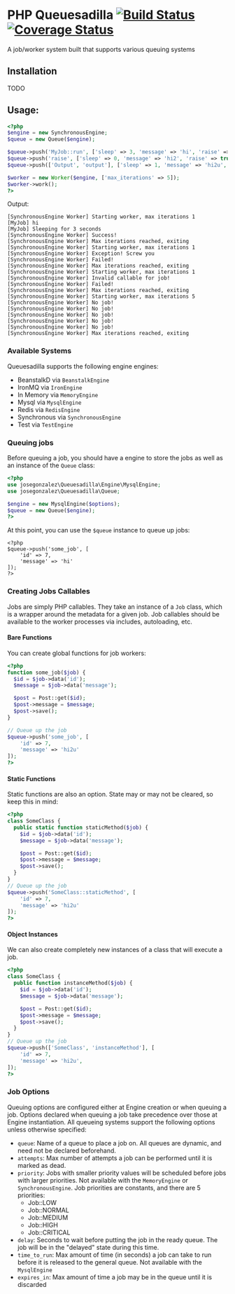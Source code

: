 # PHP Queuesadilla [![Build Status](https://travis-ci.org/josegonzalez/php-queuesadilla.png?branch=master)](https://travis-ci.org/josegonzalez/php-queuesadilla) [![Coverage Status](https://coveralls.io/repos/josegonzalez/php-queuesadilla/badge.png?branch=master)](https://coveralls.io/r/josegonzalez/php-queuesadilla?branch=master)

A job/worker system built that supports various queuing systems

## Installation

TODO

## Usage:

```php
<?php
$engine = new SynchronousEngine;
$queue = new Queue($engine);

$queue->push('MyJob::run', ['sleep' => 3, 'message' => 'hi', 'raise' => false]);
$queue->push('raise', ['sleep' => 0, 'message' => 'hi2', 'raise' => true]);
$queue->push(['Output', 'output'], ['sleep' => 1, 'message' => 'hi2u', 'raise' => false]);

$worker = new Worker($engine, ['max_iterations' => 5]);
$worker->work();
?>
```

Output:

    [SynchronousEngine Worker] Starting worker, max iterations 1
    [MyJob] hi
    [MyJob] Sleeping for 3 seconds
    [SynchronousEngine Worker] Success!
    [SynchronousEngine Worker] Max iterations reached, exiting
    [SynchronousEngine Worker] Starting worker, max iterations 1
    [SynchronousEngine Worker] Exception! Screw you
    [SynchronousEngine Worker] Failed!
    [SynchronousEngine Worker] Max iterations reached, exiting
    [SynchronousEngine Worker] Starting worker, max iterations 1
    [SynchronousEngine Worker] Invalid callable for job!
    [SynchronousEngine Worker] Failed!
    [SynchronousEngine Worker] Max iterations reached, exiting
    [SynchronousEngine Worker] Starting worker, max iterations 5
    [SynchronousEngine Worker] No job!
    [SynchronousEngine Worker] No job!
    [SynchronousEngine Worker] No job!
    [SynchronousEngine Worker] No job!
    [SynchronousEngine Worker] No job!
    [SynchronousEngine Worker] Max iterations reached, exiting

### Available Systems

Queuesadilla supports the following engine engines:

- BeanstalkD via `BeanstalkEngine`
- IronMQ via `IronEngine`
- In Memory via `MemoryEngine`
- Mysql via `MysqlEngine`
- Redis via `RedisEngine`
- Synchronous via `SynchronousEngine`
- Test via `TestEngine`

### Queuing jobs

Before queuing a job, you should have a engine to store the jobs as well as an instance of the `Queue` class:

```php
<?php
use josegonzalez\Queuesadilla\Engine\MysqlEngine;
use josegonzalez\Queuesadilla\Queue;

$engine = new MysqlEngine($options);
$queue = new Queue($engine);
?>
```

At this point, you can use the `$queue` instance to queue up jobs:

```
<?php
$queue->push('some_job', [
    'id' => 7,
    'message' => 'hi'
]);
?>
```

### Creating Jobs Callables

Jobs are simply PHP callables. They take an instance of a `Job` class, which is a wrapper around the metadata for a given job. Job callables should be available to the worker processes via includes, autoloading, etc.

#### Bare Functions

You can create global functions for job workers:

```php
<?php
function some_job($job) {
  $id = $job->data('id');
  $message = $job->data('message');

  $post = Post::get($id);
  $post->message = $message;
  $post->save();
}

// Queue up the job
$queue->push('some_job', [
    'id' => 7,
    'message' => 'hi2u'
]);
?>
```

#### Static Functions

Static functions are also an option. State may or may not be cleared, so keep this in mind:

```php
<?php
class SomeClass {
  public static function staticMethod($job) {
    $id = $job->data('id');
    $message = $job->data('message');

    $post = Post::get($id);
    $post->message = $message;
    $post->save();
  }
}
// Queue up the job
$queue->push('SomeClass::staticMethod', [
    'id' => 7,
    'message' => 'hi2u'
]);
?>
```

#### Object Instances

We can also create completely new instances of a class that will execute a job.

```php
<?php
class SomeClass {
  public function instanceMethod($job) {
    $id = $job->data('id');
    $message = $job->data('message');

    $post = Post::get($id);
    $post->message = $message;
    $post->save();
  }
}
// Queue up the job
$queue->push(['SomeClass', 'instanceMethod'], [
    'id' => 7,
    'message' => 'hi2u',
]);
?>
```

### Job Options

Queuing options are configured either at Engine creation or when queuing a job. Options declared when queuing a job take precedence over those at Engine instantiation. All queueing systems support the following options unless otherwise specified:

- `queue`: Name of a queue to place a job on. All queues are dynamic, and need not be declared beforehand.
- `attempts`: Max number of attempts a job can be performed until it is marked as dead.
- `priority`: Jobs with smaller priority values will be scheduled before jobs with larger priorities. Not available with the `MemoryEngine` or `SynchronousEngine`. Job priorities are constants, and there are 5 priorities:
    - Job::LOW
    - Job::NORMAL
    - Job::MEDIUM
    - Job::HIGH
    - Job::CRITICAL
- `delay`: Seconds to wait before putting the job in the ready queue. The job will be in the "delayed" state during this time.
- `time_to_run`: Max amount of time (in seconds) a job can take to run before it is released to the general queue. Not available with the `MysqlEngine`
- `expires_in`: Max amount of time a job may be in the queue until it is discarded
